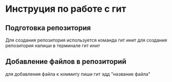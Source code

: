 # Инструция по работе с гит

## Подготовка репозитория
Для создания репозитория используется команда гит инит
для создания репозитория напиши в терминале гит инит

## Добавление файлов в репозиторий

для добавления файла к коммиту 
пиши гит эдд  "название файла" 